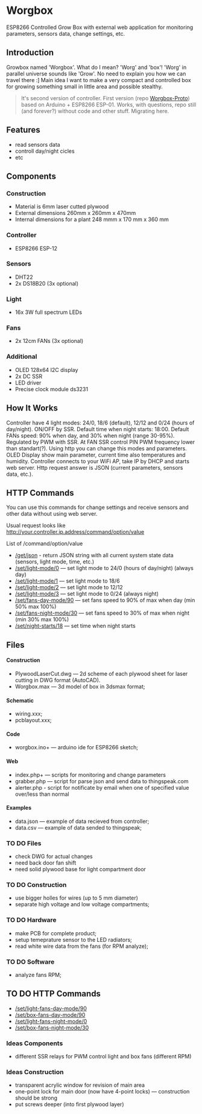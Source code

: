 # Worgbox
ESP8266 Controlled Grow Box with external web application for monitoring parameters, sensors data, change settings, etc.

## Introduction
Growbox named 'Worgbox'. What do I mean? 'Worg' and 'box'! 'Worg' in parallel universe sounds like 'Grow'. 
No need to explain you how we can travel there :]
Main idea I want to make a very compact and controlled box for growing something small in little area and possible stealthy.

>It's second version of controller. First version (repo [Worgbox-Proto](https://github.com/GrowBoxer/Worgbox-Proto)) based on Arduino + ESP8266 ESP-01.
>Works, with questions, repo still (and forever?) without code and other stuff. Migrating here.

## Features
- read sensors data
- controll day/night cicles
- etc

## Components

### Construction
- Material is 6mm laser cutted plywood
- External dimensions 260mm x 260mm x 470mm
- Internal dimensions for a plant 248 mmm x 170 mm x 360 mm

### Controller
- ESP8266 ESP-12

### Sensors
- DHT22 
- 2x DS18B20 (3x optional)

### Light
- 16x 3W full spectrum LEDs

### Fans
- 2x 12cm FANs (3x optional)

### Additional
- OLED 128x64 I2C display
- 2x DC SSR
- LED driver
- Precise clock module ds3231

## How It Works
Controller have 4 light modes: 24/0, 18/6 (default), 12/12 and 0/24 (hours of day/night). ON/OFF by SSR.
Default time when night starts: 18:00.
Default FANs speed: 90% when day, and 30% when night (range 30-95%). Regulated by PWM with SSR. At FAN SSR control PIN PWM frequency lower than standart(?).
Using http you can change this modes and parameters.
OLED Display show main parameter, current time also temperatures and humidity.
Controller connects to your WiFi AP, take IP by DHCP and starts web server. Http request answer is JSON (current parameters, sensors data, etc.).

## HTTP Commands
You can use this commands for change settings and receive sensors and other data without using web server.

Usual request looks like http://your.controller.ip.address/command/option/value

List of /command/option/value

- [/get/json](#) - return JSON string with all current system state data (sensors, light mode, time, etc.)
- [/set/light-mode/0](#) — set light mode to 24/0 (hours of day/night) (always day)
- [/set/light-mode/1](#) — set light mode to 18/6 
- [/set/light-mode/2](#) — set light mode to 12/12 
- [/set/light-mode/3](#) — set light mode to 0/24 (always night)
- [/set/fans-day-mode/90](#) — set fans speed to 90% of max when day (min 50% max 100%)
- [/set/fans-night-mode/30](#) — set fans speed to 30% of max when night (min 30% max 100%)
- [/set/night-starts/18](#) — set time when night starts

## Files

#### Construction

- PlywoodLaserCut.dwg — 2d scheme of each plywood sheet for laser cutting in DWG format (AutoCAD).
- Worgbox.max — 3d model of box in 3dsmax format;

#### Schematic

- wiring.xxx;
- pcblayout.xxx;

#### Code

- worgbox.ino+ — arduino ide for ESP8266 sketch;

#### Web

- index.php+ — scripts for monitoring and change parameters
- grabber.php — script for parse json and send data to thingspeak.com
- alerter.php - script for notificate by email when one of specified value over/less than normal

#### Examples

- data.json — example of data recieved from controller;
- data.csv — example of data sended to thingspeak;

### TO DO Files
- check DWG for actual changes
- need back door fan shift
- need solid plywood base for light compartment door

### TO DO Construction
- use bigger holles for wires (up to 5 mm diameter)
- separate high voltage and low voltage compartments;


### TO DO Hardware
- make PCB for complete product;
- setup temeprature sensor to the LED radiators;
- read white wire data from the fans (for RPM analyze);

### TO DO Software
- analyze fans RPM;

## TO DO HTTP Commands
- [/set/light-fans-day-mode/90](#)
- [/set/box-fans-day-mode/90](#)
- [/set/light-fans-night-mode/0](#)
- [/set/box-fans-night-mode/30](#)

### Ideas Components
- different SSR relays for PWM control light and box fans (different RPM)


### Ideas Construction
- transparent acrylic window for revision of main area
- one-point lock for main door (now have 4-point locks) — construction should be strong
- put screws deeper (into first plywood layer)
